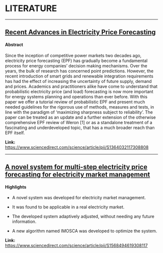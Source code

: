 # LITERATURE
---

## [Recent Advances in Electricity Price Forecasting](Case\n1/Literature/recent_advances_in_electricity_price_forecasting.pdf)

#### Abstract
Since the inception of competitive power markets two decades ago, electricity price forecasting (EPF) has gradually become a fundamental process for energy companies’ decision making mechanisms. Over the years, the bulk of research has concerned point predictions. However, the recent introduction of smart grids and renewable integration requirements has had the effect of increasing the uncertainty of future supply, demand and prices. Academics and practitioners alike have come to understand that probabilistic electricity price (and load) forecasting is now more important for energy systems planning and operations than ever before. With this paper we offer a tutorial review of probabilistic EPF and present much needed guidelines for the rigorous use of methods, measures and tests, in line with the paradigm of ‘maximizing sharpness subject to reliability’. The paper can be treated as an update and a further extension of the otherwise comprehensive EPF review of Weron [1] or as a standalone treatment of a fascinating and underdeveloped topic, that has a much broader reach than EPF itself.

**Link:** https://www.sciencedirect.com/science/article/pii/S1364032117308808


---
## [A novel system for multi-step electricity price forecasting for electricity market management](Case\n1/Literature/recent_advances_in_electricity_price_forecasting.pdf)


#### Highlights
- A novel system was developed for electricity market management.

- It was found to be applicable in a real electricity market.

- The developed system adaptively adjusted, without needing any future information.

- A new algorithm named IMOSCA was developed to optimize the system.


**Link:** https://www.sciencedirect.com/science/article/pii/S1568494619308117
